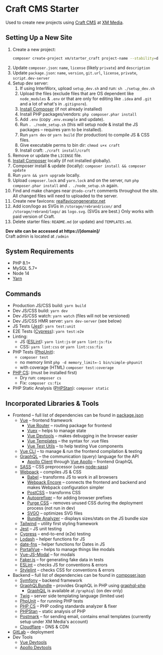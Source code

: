 # Craft CMS Starter

Used to create new projects using [Craft CMS](https://craftcms.com/) at [XM Media](https://www.xmmedia.com/).

## Setting Up a New Site

1. Create a new project:
    ```sh
    composer create-project xm/starter_craft project-name --stability=dev --no-install --remove-vcs
    ```
2. Update `composer.json`: `name`, `license` (likely `private`) and `description`
3. Update `package.json`: `name`, `version`, `git.url`, `license`, `private`, `script.dev-server`
4. Setup dev server:
   1. If using InterWorx, upload `setup_dev.sh` and run: `sh ./setup_dev.sh` 
   2. Upload the files (exclude files that are OS dependent like `node_modules` & `.env` or that are only for editing like `.idea` and `.git` and a lot of what's in `.gitignore`).
   3. [Install Composer](https://getcomposer.org/download/) (if not already installed)
   4. Install PHP packages/vendors: `php composer.phar install`
   5. Add `.env` (copy `.env.example` and update).
   6. Run `. ./node_setup.sh` (this will setup node & install the JS packages – requires yarn to be installed).
   7. Run `yarn dev` or `yarn build` (for production) to compile JS & CSS files.
   8. Give executable perms to bin dir: `chmod u+x craft`
   9. Install craft: `./craft install/craft`
5. Remove or update the `LICENSE` file.
6. [Install Composer](https://getcomposer.org/download/) locally (if not installed globally).
7. Composer install & update (locally): `composer install && composer update`
8. Run `yarn && yarn upgrade` locally.
9. Upload `composer.lock` and `yarn.lock` and on the server, run `php composer.phar install` and `. ./node_setup.sh` again.
10. Find and make changes near `@todo-craft` comments throughout the site. All changed files will need to uploaded to the server.
11. Create new favicons: [realfavicongenerator.net](https://realfavicongenerator.net)
12. Add icon/logo as SVGs in `/storage/rebrand/icon/` and `/storage/rebrand/logo/` as `logo.svg`. (SVGs are best.) Only works with paid version of Craft.
13. Delete starter files: `README.md` (or update) and `TEMPLATES.md`.

**Dev site can be accessed at https://[domain]/**  
Craft admin is located at `/admin`

## System Requirements

  - PHP 8.1+
  - MySQL 5.7+
  - Node 14
  - [Yarn](https://yarnpkg.com/en/docs/install)

## Commands

  - Production JS/CSS build: `yarn build`
  - Dev JS/CSS build: `yarn dev`
  - Dev JS/CSS watch: `yarn watch` (files will not be versioned)
  - Dev JS/CSS HMR server: `yarn dev-server` (see below)
  - JS Tests ([Jest](https://jestjs.io/)): `yarn test:unit`
  - E2E Tests ([Cypress](https://www.cypress.io/)): `yarn test:e2e`
  - Linting:
    - JS ([ESLint](https://eslint.org/)): `yarn lint:js` or `yarn lint:js:fix`
    - CSS: `yarn lint:css` or `yarn lint:css:fix`
  - PHP Tests ([PhpUnit](https://phpunit.de/)): 
    - `composer test`
    - no memory limit `php -d memory_limit=-1 bin/simple-phpunit`
    - with coverage (HTML) `composer test:coverage`
  - [PHP CS](https://cs.sensiolabs.org/): (must be installed first)
    - Dry run: `composer cs`
    - Fix: `composer cs:fix`
  - PHP Static Analysis ([PHPStan](https://github.com/phpstan/phpstan)): `composer static`

## Incorporated Libraries & Tools

  - Frontend – full list of dependencies can be found in [package.json](https://github.com/xmmedia/starter_symfony_4/blob/master/package.json)
    - [Vue](https://vuejs.org/) – frontend framework
      - [Vue Router](https://router.vuejs.org/) – routing package for frontend
      - [Vuex](https://vuex.vuejs.org/) – helps to manage state
      - [Vue Devtools](https://github.com/vuejs/vue-devtools) – makes debugging in the browser easier
      - [Vue Templates](https://vuejs.org/v2/guide/syntax.html) – the syntax for .vue files
      - [Vue Test Utils](https://vue-test-utils.vuejs.org/) – to help testing Vue components
    - [Vue CLI](https://cli.vuejs.org/) – to manage & run the frontend compilation & testing
    - [GraphQL](https://graphql.org/) – the communication (query) language for the API
      - [Apollo Client](https://www.apollographql.com/docs/react/) through [Vue Apollo](https://vue-apollo.netlify.com) – frontend GraphQL 
    - [SASS](https://sass-lang.com/) – CSS preprocessor (uses [node-sass](https://www.npmjs.com/package/node-sass))
    - [Webpack](https://webpack.js.org/) – compiles JS & CSS
      - [Babel](https://babeljs.io/) – transforms JS to work in all browsers
      - [Webpack Encore](https://symfony.com/doc/current/frontend.html) – connects the frontend and backend and makes Webpack configuration simpler
      - [PostCSS](https://github.com/postcss/postcss) – transforms CSS
      - [Autoprefixer](ub.com/postcss/autoprefixer) – for adding browser prefixes
      - [Purge CSS](https://github.com/FullHuman/purgecss) – removes unused CSS during the deployment process (not run in dev)
      - [SVGO](https://github.com/svg/svgo) – optimizes SVG files
      - [Bundle Analyzer](https://github.com/webpack-contrib/webpack-bundle-analyzer) – displays sizes/stats on the JS bundle size
    - [Tailwind](https://tailwindcss.com/) – utility first styling framework
    - [Jest](https://jestjs.io/) – JS unit testing
    - [Cypress](https://www.cypress.io/) – end-to-end (e2e) testing
    - [Lodash](https://lodash.com/) – helper functions for JS
    - [date-fns](https://date-fns.org/) – helper functions for Dates in JS
    - [PortalVue](https://github.com/LinusBorg/portal-vue) – helps to manage things like modals
    - [Vue-JS-Modal](http://vue-js-modal.yev.io/) – for modals 
    - [Faker.js](https://github.com/marak/Faker.js/) – for generating fake data in tests
    - [ESLint](https://eslint.org/) – checks JS for conventions & errors
    - [Stylelint](https://stylelint.io/) – checks CSS for conventions & errors
  - Backend – full list of dependencies can be found in [composer.json](https://github.com/xmmedia/starter_symfony_4/blob/master/composer.json)
    - [Symfony](https://symfony.com/doc/current/index.html#gsc.tab=0) – backend framework
    - [GraphQLBundle](https://github.com/overblog/GraphQLBundle) – provides GraphQL in PHP using [graphql-php](https://github.com/webonyx/graphql-php)
      - [GraphQiL](https://github.com/graphql/graphiql) is available at `/graphiql` (on dev only)
    - [Twig](https://twig.symfony.com/) – server side templating language (limited use)
    - [PhpUnit](https://phpunit.de/) – for running PHP tests
    - [PHP CS](https://cs.sensiolabs.org/) – PHP coding standards analyzer & fixer
    - [PHPStan](https://github.com/phpstan/phpstan) – static analysis of PHP
    - [Postmark](https://postmarkapp.com/) – for sending email, contains email templates (currently setup under XM Media's account)
    - [Cloudflare](https://www.cloudflare.com/) – DNS & CDN
  - [GitLab](https://gitlab.com/) – deployment
  - Dev Tools
    - [Vue Devtools](https://github.com/vuejs/vue-devtools)
    - [Apollo Devtools](https://github.com/apollographql/apollo-client-devtools)
